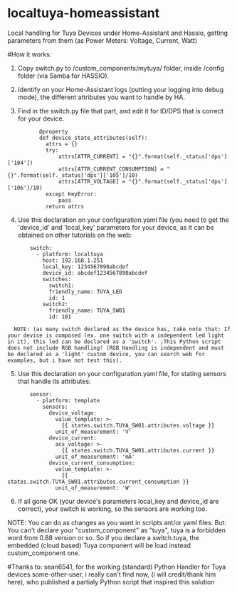 # localtuya-homeassistant

Local handling for Tuya Devices under Home-Assistant and Hassio, getting parameters from them (as Power Meters: Voltage, Current, Watt)

#How it works:

   1. Copy switch.py to /custom_components/mytuya/ folder, inside /config folder (via Samba for HASSIO).
   2. Identify on your Home-Assistant logs (putting your logging into debug mode), the different attributes you want to handle by HA.

   3. Find in the switch.py file that part, and edit it for ID/DPS that is correct for your device.
```
          @property
          def device_state_attributes(self):
            attrs = {}
            try:
                attrs[ATTR_CURRENT] = "{}".format(self._status['dps']['104'])
                attrs[ATTR_CURRENT_CONSUMPTION] = "{}".format(self._status['dps']['105']/10)
                attrs[ATTR_VOLTAGE] = "{}".format(self._status['dps']['106']/10)
            except KeyError:
                pass
            return attrs
```
   4. Use this declaration on your configuration.yaml file (you need to get the 'device_id' and 'local_key' parameters for your device, as it can be obtained on other tutorials on the web:
```
       switch:
         - platform: localtuya
           host: 192.168.1.251
           local_key: 1234567890abcdef
           device_id: abcdef1234567890abcdef
           switches:
             switch1:
             friendly_name: TUYA_LED
             id: 1
           switch2:
             friendly_name: TUYA_SW01
             id: 101
```
      NOTE: (as many switch declared as the device has, take note that: If your device is composed (ex. one switch with a independent led light in it), this led can be declared as a 'switch'. ¡This Python script does not include RGB handling! (RGB Handling is independent and must be declared as a 'light' custom device, you can search web for examples, but i have not test this).
   5. Use this declaration on your configuration.yaml file, for stating sensors that handle its attributes:
```   
       sensor:
         - platform: template
           sensors:
             device_voltage:
               value_template: >-
                 {{ states.switch.TUYA_SW01.attributes.voltage }}
               unit_of_measurement: 'V' 
             device_current:
               acs_voltage: >-     
                 {{ states.switch.TUYA_SW01.attributes.current }}
               unit_of_measurement: 'mA'      
             device_current_consumption:
               value_template: >-
                 {{ states.switch.TUYA_SW01.attributes.current_consumption }}
               unit_of_measurement: 'W' 
```               
   6. If all gone OK (your device's parameters local_key and device_id are correct), your switch is working, so the sensors are working too.
   
   NOTE: You can do as changes as you want in scripts ant/or yaml files. But: You can't declare your "custom_component" as "tuya", tuya is a forbidden word from 0.88 version or so. So if you declare a switch.tuya, the embedded (cloud based) Tuya component will be load instead custom_component one.

#Thanks to:
   sean6541, for the working (standard) Python Handler for Tuya devices
   some-other-user, i really can't find now, (i will credit/thank him here), who published a partialy Python script that inspired this solution
   
